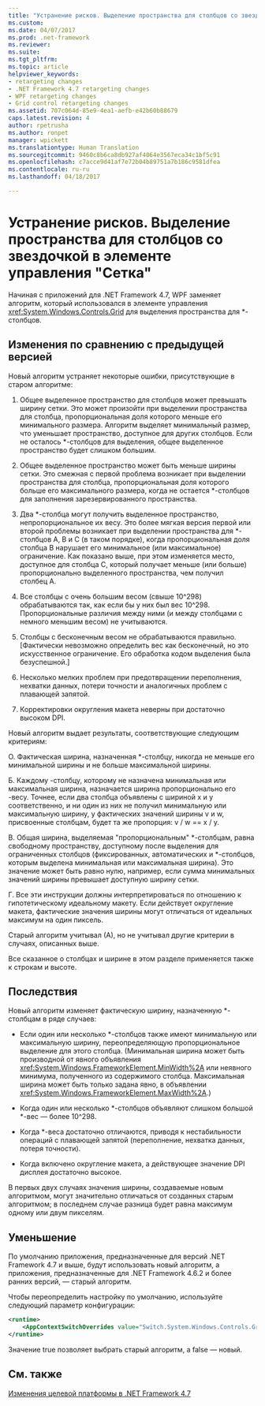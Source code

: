 ```yaml
---
title: "Устранение рисков. Выделение пространства для столбцов со звездочкой в элементе управления &quot;Сетка&quot; | Документация Майкрософт"
ms.custom: 
ms.date: 04/07/2017
ms.prod: .net-framework
ms.reviewer: 
ms.suite: 
ms.tgt_pltfrm: 
ms.topic: article
helpviewer_keywords:
- retargeting changes
- .NET Framework 4.7 retargeting changes
- WPF retargeting changes
- Grid control retargeting changes
ms.assetid: 707c064d-85e9-4ea1-aefb-e42b60b88679
caps.latest.revision: 4
author: rpetrusha
ms.author: ronpet
manager: wpickett
ms.translationtype: Human Translation
ms.sourcegitcommit: 9460c8b6ca8db927af4064e3567eca34c1bf5c91
ms.openlocfilehash: c7acce9d41af7e72b04b89751a7b186c9581dfea
ms.contentlocale: ru-ru
ms.lasthandoff: 04/18/2017

---
```

# <a name="mitigation-grid-control39s-space-allocation-to-star-columns"></a>Устранение рисков. Выделение пространства для столбцов со звездочкой в элементе управления "Сетка"

Начиная с приложений для .NET Framework 4.7, WPF заменяет алгоритм, который использовался в элементе управления <xref:System.Windows.Controls.Grid> для выделения пространства для \*-столбцов. 

## <a name="whats-changed"></a>Изменения по сравнению с предыдущей версией

Новый алгоритм устраняет некоторые ошибки, присутствующие в старом алгоритме:

1. Общее выделенное пространство для столбцов может превышать ширину сетки. Это может произойти при выделении пространства для столбца, пропорциональная доля которого меньше его минимального размера. Алгоритм выделяет минимальный размер, что уменьшает пространство, доступное для других столбцов. Если не осталось \*-столбцов для выделения, общее выделенное пространство будет слишком большим.

1. Общее выделенное пространство может быть меньше ширины сетки. Это смежная с первой проблема возникает при выделении пространства для столбца, пропорциональная доля которого больше его максимального размера, когда не остается \*-столбцов для заполнения зарезервированного пространства.

1. Два \*-столбца могут получить выделенное пространство, непропорциональное их весу. Это более мягкая версия первой или второй проблемы возникает при выделении пространства для *-столбцов A, B и C (в таком порядке), когда пропорциональная доля столбца B нарушает его минимальное (или максимальное) ограничение. Как показано выше, при этом изменяется место, доступное для столбца C, который получает меньше (или больше) пропорционально выделенного пространства, чем получил столбец A.

1. Все столбцы с очень большим весом (свыше 10^298) обрабатываются так, как если бы у них был вес 10^298. Пропорциональные различия между ними (и между столбцами с немного меньшим весом) не учитываются.

1. Столбцы с бесконечным весом не обрабатываются правильно. [Фактически невозможно определить вес как бесконечный, но это искусственное ограничение. Его обработка кодом выделения была безуспешной.]

1. Несколько мелких проблем при предотвращении переполнения, нехватки данных, потери точности и аналогичных проблем с плавающей запятой.

1. Корректировки округления макета неверны при достаточно высоком DPI.

Новый алгоритм выдает результаты, соответствующие следующим критериям:

О. Фактическая ширина, назначенная *-столбцу, никогда не меньше его минимальной ширины и не больше максимальной ширины.

Б. Каждому -столбцу, которому не назначена минимальная или максимальная ширина, назначается ширина пропорционально его -весу. Точнее, если два столбца объявлены с шириной x и y соответственно, и ни один из них не получил минимальную или максимальную ширину, у фактических значений ширины v и w, присвоенные столбцам, будет та же пропорция: v / w == x / y.

В. Общая ширина, выделяемая "пропорциональным" \*-столбцам, равна свободному пространству, доступному после выделения для ограниченных столбцов (фиксированных, автоматических и \*-столбцов, которым выделена минимальная или максимальная ширина). Это значение может быть равно нулю, например, если сумма минимальных значений ширины превышает доступную ширину сетки.

Г. Все эти инструкции должны интерпретироваться по отношению к гипотетическому идеальному макету. Если действует округление макета, фактические значения ширины могут отличаться от идеальных максимум на один пиксель.

Старый алгоритм учитывал (А), но не учитывал другие критерии в случаях, описанных выше.

Все сказанное о столбцах и ширине в этом разделе применяется также к строкам и высоте.

## <a name="impact"></a>Последствия

Новый алгоритм изменяет фактическую ширину, назначенную \*-столбцам в ряде случаев:

- Если один или несколько \*-столбцов также имеют минимальную или максимальную ширину, переопределяющую пропорциональное выделение для этого столбца. (Минимальная ширина может быть производной от явного объявления <xref:System.Windows.FrameworkElement.MinWidth%2A> или неявного минимума, полученного из содержимого столбца. Максимальная ширина может быть только задана явно, в объявлении <xref:System.Windows.FrameworkElement.MaxWidth%2A>.)

- Когда один или несколько \*-столбцов объявляют слишком большой \*-вес — более 10^298.

- Когда \*-веса достаточно отличаются, приводя к нестабильности операций с плавающей запятой (переполнение, нехватка данных, потеря точности).

- Когда включено округление макета, а действующее значение DPI дисплея достаточно высокое.

В первых двух случаях значения ширины, создаваемые новым алгоритмом, могут значительно отличаться от созданных старым алгоритмом; в последнем случае разница будет равна максимум одному или двум пикселям.

## <a name="mitigation"></a>Уменьшение

По умолчанию приложения, предназначенные для версий .NET Framework 4.7 и выше, будут использовать новый алгоритм, а приложения, предназначенные для .NET Framework 4.6.2 и более ранних версий, — старый алгоритм.

Чтобы переопределить настройку по умолчанию, используйте следующий параметр конфигурации:

```xml
<runtime>
    <AppContextSwitchOverrides value="Switch.System.Windows.Controls.Grid.StarDefinitionsCanExceedAvailableSpace=true" /> 
</runtime>
```

Значение true позволяет выбрать старый алгоритм, а false — новый.

## <a name="see-also"></a>См. также
[Изменения целевой платформы в .NET Framework 4.7](../../../docs/framework/migration-guide/retargeting-changes-in-the-net-framework-4-7.md)

